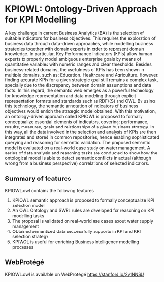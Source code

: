 # KPIOWL: Ontology-Driven Approach for KPI Modelling

A key challenge in current Business Analytics (BA) is the selection of suitable indicators for business objectives. This requires the exploration of business data through data-driven approaches, while modelling business strategies together with domain experts in order to represent domain knowledge. In particular, Key Performance Indicators (KPIs) allow human experts to properly model ambiguous enterprise goals by means of quantitative variables with numeric ranges and clear thresholds. Besides business-related domains, the usefulness of KPIs has been shown in multiple domains, such as: Education, Healthcare and Agriculture. However, finding accurate KPIs for a given strategic goal still remains a complex task, specially due to the discrepancy between domain assumptions and data facts. In this regard, the semantic web emerges as a powerful technology for knowledge representation and data modeling through explicit representation formats and standards such as RDF/(S) and OWL. By using this technology, the semantic annotation of indicators of business objectives would enrich the strategic model obtained. With this motivation, an ontology-driven approach called KPIOWL is proposed to formally conceptualize essential elements of indicators, covering: performance, results, measures, goals and relationships of a given business strategy. In this way, all the data involved in the selection and analysis of KPIs are then integrated and stored in common repositories, hence enabling sophisticated querying and reasoning for semantic validation. The proposed semantic model is evaluated on a real-world case study on water management. A series of data analysis and reasoning tasks are conducted to show how the ontological model is able to detect semantic conflicts in actual (although wrong from a business perspective) correlations of selected indicators.

## Summary of features
KPIOWL.owl contains the following features:
1.	KPIOWL semantic approach is proposed to formally conceptualize KPI selection model
2.	An OWL Ontology and SWRL rules are developed for reasoning on KPI modelling tasks
3.	The proposal is validated on real-world use cases about water supply management
4.	Obtained semantized data successfully supports in KPI and KRI selection strategy 
5.	KPIWOL is useful for enriching Business Intelligence modelling processes

## WebProtégé
KPIOWL.owl is available on  WebProtégé
https://stanford.io/2y1NNSU
